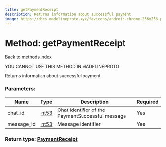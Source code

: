 ```yaml
---
title: getPaymentReceipt
description: Returns information about successful payment
image: https://docs.madelineproto.xyz/favicons/android-chrome-256x256.png
---
```

# Method: getPaymentReceipt  
[Back to methods index](index.md)


YOU CANNOT USE THIS METHOD IN MADELINEPROTO


Returns information about successful payment

### Parameters:

| Name     |    Type       | Description | Required |
|----------|---------------|-------------|----------|
|chat\_id|[int53](../types/int53.md) | Chat identifier of the PaymentSuccessful message | Yes|
|message\_id|[int53](../types/int53.md) | Message identifier | Yes|


### Return type: [PaymentReceipt](../types/PaymentReceipt.md)

